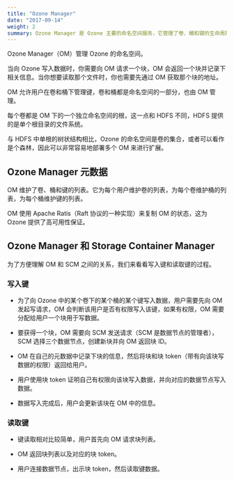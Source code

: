 ```yaml
---
title: "Ozone Manager"
date: "2017-09-14"
weight: 2
summary: Ozone Manager 是 Ozone 主要的命名空间服务，它管理了卷、桶和键的生命周期。
---
```

<!---
  Licensed to the Apache Software Foundation (ASF) under one or more
  contributor license agreements.  See the NOTICE file distributed with
  this work for additional information regarding copyright ownership.
  The ASF licenses this file to You under the Apache License, Version 2.0
  (the "License"); you may not use this file except in compliance with
  the License.  You may obtain a copy of the License at

      http://www.apache.org/licenses/LICENSE-2.0

  Unless required by applicable law or agreed to in writing, software
  distributed under the License is distributed on an "AS IS" BASIS,
  WITHOUT WARRANTIES OR CONDITIONS OF ANY KIND, either express or implied.
  See the License for the specific language governing permissions and
  limitations under the License.
-->

Ozone Manager（OM）管理 Ozone 的命名空间。

当向 Ozone 写入数据时，你需要向 OM 请求一个块，OM 会返回一个块并记录下相关信息。当你想要读取那个文件时，你也需要先通过 OM 获取那个块的地址。

OM 允许用户在卷和桶下管理键，卷和桶都是命名空间的一部分，也由 OM 管理。

每个卷都是 OM 下的一个独立命名空间的根，这一点和 HDFS 不同，HDFS 提供的是单个根目录的文件系统。

与 HDFS 中单根的树状结构相比，Ozone 的命名空间是卷的集合，或者可以看作是个森林，因此可以非常容易地部署多个 OM 来进行扩展。

## Ozone Manager 元数据

OM 维护了卷、桶和键的列表。它为每个用户维护卷的列表，为每个卷维护桶的列表，为每个桶维护键的列表。

OM 使用 Apache Ratis（Raft 协议的一种实现）来复制 OM 的状态，这为 Ozone 提供了高可用性保证。


## Ozone Manager 和 Storage Container Manager

为了方便理解 OM 和 SCM 之间的关系，我们来看看写入键和读取键的过程。

### 写入键

* 为了向 Ozone 中的某个卷下的某个桶的某个键写入数据，用户需要先向 OM 发起写请求，OM 会判断该用户是否有权限写入该键，如果有权限，OM 需要分配给用户一个块用于写数据。

* 要获得一个块，OM 需要向 SCM 发送请求（SCM 是数据节点的管理者），SCM 选择三个数据节点，创建新块并向 OM 返回块 ID。

* OM 在自己的元数据中记录下块的信息，然后将块和块 token（带有向该块写数据的权限）返回给用户。

* 用户使用块 token 证明自己有权限向该块写入数据，并向对应的数据节点写入数据。

* 数据写入完成后，用户会更新该块在 OM 中的信息。


### 读取键

* 键读取相对比较简单，用户首先向 OM 请求块列表。

* OM 返回块列表以及对应的块 token。

* 用户连接数据节点，出示块 token，然后读取键数据。
